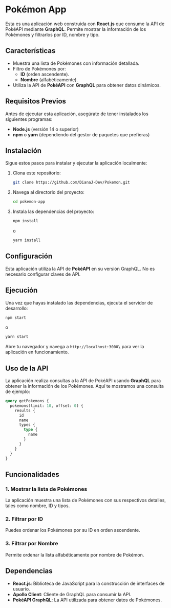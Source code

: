 
# Pokémon App

Esta es una aplicación web construida con **React.js** que consume la API de PokéAPI mediante **GraphQL**. Permite mostrar la información de los Pokémones y filtrarlos por ID, nombre y tipo.

## Características

- Muestra una lista de Pokémones con información detallada.
- Filtro de Pokémones por:
  - **ID** (orden ascendente).
  - **Nombre** (alfabéticamente).
- Utiliza la API de **PokéAPI** con **GraphQL** para obtener datos dinámicos.

## Requisitos Previos

Antes de ejecutar esta aplicación, asegúrate de tener instalados los siguientes programas:

- **Node.js** (versión 14 o superior)
- **npm** o **yarn** (dependiendo del gestor de paquetes que prefieras)

## Instalación

Sigue estos pasos para instalar y ejecutar la aplicación localmente:

1. Clona este repositorio:

   ```bash
   git clone https://github.com/DianaJ-Dev/Pokemon.git
   ```

2. Navega al directorio del proyecto:

   ```bash
   cd pokemon-app
   ```

3. Instala las dependencias del proyecto:

   ```bash
   npm install
   ```

   o

   ```bash
   yarn install
   ```

## Configuración

Esta aplicación utiliza la API de **PokéAPI** en su versión GraphQL. No es necesario configurar claves de API.

## Ejecución

Una vez que hayas instalado las dependencias, ejecuta el servidor de desarrollo:

```bash
npm start
```

o

```bash
yarn start
```

Abre tu navegador y navega a `http://localhost:3000\` para ver la aplicación en funcionamiento.

## Uso de la API

La aplicación realiza consultas a la API de PokéAPI usando **GraphQL** para obtener la información de los Pokémones. Aquí te mostramos una consulta de ejemplo:

```graphql
query getPokemons {
  pokemons(limit: 10, offset: 0) {
    results {
      id
      name
      types {
        type {
          name
        }
      }
    }
  }
}
```

## Funcionalidades

### 1. **Mostrar la lista de Pokémones**

La aplicación muestra una lista de Pokémones con sus respectivos detalles, tales como nombre, ID y tipos.

### 2. **Filtrar por ID**

Puedes ordenar los Pokémones por su ID en orden ascendente.

### 3. **Filtrar por Nombre**

Permite ordenar la lista alfabéticamente por nombre de Pokémon.

## Dependencias

- **React.js**: Biblioteca de JavaScript para la construcción de interfaces de usuario.
- **Apollo Client**: Cliente de GraphQL para consumir la API.
- **PokéAPI GraphQL**: La API utilizada para obtener datos de Pokémones.


